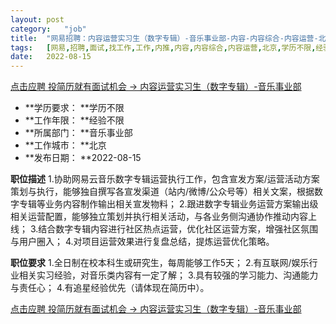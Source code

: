 ```yaml
---
layout:	post
category:	"job"
title:	"网易招聘：内容运营实习生（数字专辑）-音乐事业部-内容-内容综合-内容运营-北京学历不限经验不限"
tags:	[网易,招聘,面试,找工作,工作,内推,内容,内容综合,内容运营,北京,学历不限,经验不限]
date:	2022-08-15
---
```


[点击应聘 投简历就有面试机会 -> 内容运营实习生（数字专辑）-音乐事业部](http://mobile.bole.netease.com/bole/boleDetail?id=39690&employeeId=346f03c3cda5f04c&key=all)



- **学历要求： **学历不限
- **工作年限： **经验不限
- **所属部门： **音乐事业部
- **工作城市： **北京
- **发布日期： **2022-08-15



**职位描述**
1.协助网易云音乐数字专辑运营执行工作，包含宣发方案/运营活动方案策划与执行，能够独自撰写各宣发渠道（站内/微博/公众号等）相关文案，根据数字专辑等业务内容制作输出相关宣发物料；
2.跟进数字专辑业务运营方案输出级相关运营配置，能够独立策划并执行相关活动，与各业务侧沟通协作推动内容上线；
3.结合数字专辑内容进行社区热点运营，优化社区运营方案，增强社区氛围与用户圈入；
4.对项目运营效果进行复盘总结，提炼运营优化策略。



**职位要求**
1.全日制在校本科生或研究生，每周能够工作5天；
2.有互联网/娱乐行业相关实习经验，对音乐类内容有一定了解；
3.具有较强的学习能力、沟通能力与责任心；
4.有追星经验优先（请体现在简历中）。



[点击应聘 投简历就有面试机会 -> 内容运营实习生（数字专辑）-音乐事业部](http://mobile.bole.netease.com/bole/boleDetail?id=39690&employeeId=346f03c3cda5f04c&key=all)